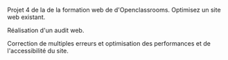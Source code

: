 Projet 4 de la de la formation web de d'Openclassrooms. Optimisez un site web existant.

Réalisation d'un audit web.

Correction de multiples erreurs et optimisation des performances et de l'accessibilité du site.

